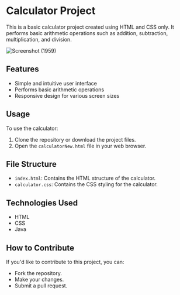  # Calculator Project

This is a basic calculator project created using HTML and CSS only. It performs basic arithmetic operations such as addition, subtraction, multiplication, and division.

![Screenshot (1959)](https://github.com/anshikashaw0607/Calculator/assets/111627617/42d43190-b1bf-4e4f-b5b9-b8468bc13880)

## Features

- Simple and intuitive user interface
- Performs basic arithmetic operations
- Responsive design for various screen sizes

## Usage

To use the calculator:

1. Clone the repository or download the project files.
2. Open the `calculatorNew.html` file in your web browser.

## File Structure

- `index.html`: Contains the HTML structure of the calculator.
- `calculator.css`: Contains the CSS styling for the calculator.

## Technologies Used

- HTML
- CSS
- Java

## How to Contribute

If you'd like to contribute to this project, you can:

- Fork the repository.
- Make your changes.
- Submit a pull request.

